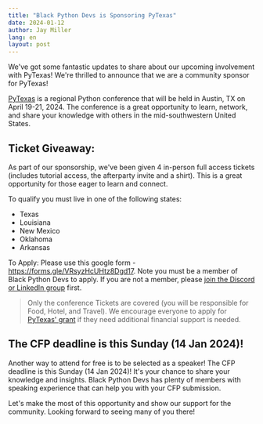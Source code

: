 ```yaml
---
title: "Black Python Devs is Sponsoring PyTexas"
date: 2024-01-12
author: Jay Miller
lang: en
layout: post
---
```


We've got some fantastic updates to share about our upcoming involvement with PyTexas! We're thrilled to announce that we are a community sponsor for PyTexas!

[PyTexas](https://www.pytexas.org/2024/) is a regional Python conference that will be held in Austin, TX on April 19-21, 2024. The conference is a great opportunity to learn, network, and share your knowledge with others in the mid-southwestern United States.

## Ticket Giveaway:

As part of our sponsorship, we've been given 4 in-person full access tickets (includes tutorial access, the afterparty invite and a shirt). This is a great opportunity for those eager to learn and connect.

To qualify you must live in one of the following states:

- Texas
- Louisiana
- New Mexico
- Oklahoma
- Arkansas

To Apply: Please use this google form - https://forms.gle/VRsyzHcUHtz8Dgd17. Note you must be a member of Black Python Devs to apply. If you are not a member, please [join the Discord or LinkedIn group](https://blackpythondevs.github.io/community/) first.

> Only the conference Tickets are covered (you will be responsible for Food, Hotel, and Travel). We encourage everyone to apply for [PyTexas' grant](https://www.pytexas.org/2024/attend/#grants) if they need additional financial support is needed.

## The CFP deadline is this Sunday (14 Jan 2024)!

Another way to attend for free is to be selected as a speaker! The CFP deadline is this Sunday (14 Jan 2024)! It's your chance to share your knowledge and insights. Black Python Devs has plenty of members with speaking experience that can help you with your CFP submission.

Let's make the most of this opportunity and show our support for the community. Looking forward to seeing many of you there!
